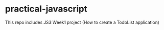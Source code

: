 # practical-javascript

This repo includes JS3 Week1 project (How to create a TodoList application)
